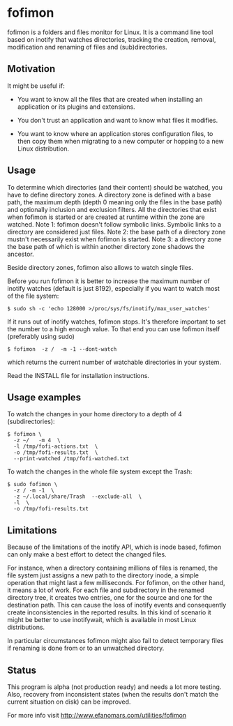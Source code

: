 fofimon
=======

fofimon is a folders and files monitor for Linux.
It is a command line tool based on inotify that watches directories,
tracking the creation, removal, modification and renaming of files and
(sub)directories.

Motivation
----------
It might be useful if:

  - You want to know all the files that are created when installing an
    application or its plugins and extensions.

  - You don't trust an application and want to know what files it modifies.

  - You want to know where an application stores configuration files,
    to then copy them when migrating to a new computer or hopping to a
    new Linux distribution.

Usage
-----

To determine which directories (and their content) should be watched,
you have to define directory zones. A directory zone is defined with
a base path, the maximum depth (depth 0 meaning only the files in the
base path) and optionally inclusion and exclusion filters.
All the directories that exist when fofimon is started or are created
at runtime within the zone are watched.
Note 1: fofimon doesn't follow symbolic links. Symbolic links to a
directory are considered just files.
Note 2: the base path of a directory zone mustn't necessarily
exist when fofimon is started.
Note 3: a directory zone the base path of which is within another
directory zone shadows the ancestor.

Beside directory zones, fofimon also allows to watch single files.

Before you run fofimon it is better to increase the maximum number of
inotify watches (default is just 8192), especially if you want to watch
most of the file system:

    $ sudo sh -c 'echo 128000 >/proc/sys/fs/inotify/max_user_watches'

If it runs out of inotify watches, fofimon stops. It's therefore important
to set the number to a high enough value. To that end you can use fofimon
itself (preferably using sudo)

    $ fofimon  -z /  -m -1 --dont-watch

which returns the current number of watchable directories in your system.

Read the INSTALL file for installation instructions.

Usage examples
--------------

  To watch the changes in your home directory to a depth of 4
  (subdirectories):

    $ fofimon \
      -z ~/   -m 4  \
      -l /tmp/fofi-actions.txt  \
      -o /tmp/fofi-results.txt  \
      --print-watched /tmp/fofi-watched.txt

  To watch the changes in the whole file system except the Trash:

    $ sudo fofimon \
      -z / -m -1  \
      -z ~/.local/share/Trash  --exclude-all  \
      -l  \
      -o /tmp/fofi-results.txt

Limitations
-----------
Because of the limitations of the inotify API, which is inode based,
fofimon can only make a best effort to detect the changed files.

For instance, when a directory containing millions of files is renamed,
the file system just assigns a new path to the directory inode,
a simple operation that might last a few milliseconds. For fofimon, on the
other hand, it means a lot of work. For each file and subdirectory in the
renamed directory tree, it creates two entries, one for the source and one
for the destination path.
This can cause the loss of inotify events and consequently create
inconsistencies in the reported results.
In this kind of scenario it might be better to use inotifywait, which is
available in most Linux distributions.

In particular circumstances fofimon might also fail to detect temporary
files if renaming is done from or to an unwatched directory.

Status
------
This program is alpha (not production ready) and needs a lot more testing.
Also, recovery from inconsistent states (when the results don't match the
current situation on disk) can be improved.

For more info visit http://www.efanomars.com/utilities/fofimon
